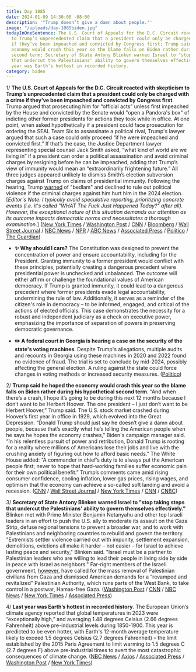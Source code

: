 ```yaml
---
title: Day 1085
date: 2024-01-09 14:30:00 -08:00
description: '"Trump doesn’t give a damn about people."'
image: "/uploads/day-1085biden.jpg"
todayInOneSentence: The U.S. Court of Appeals for the D.C. Circuit reacted with skepticism
  to Trump’s unprecedented claim that a president could only be charged with a crime
  if they’ve been impeached and convicted by Congress first; Trump said he hoped the
  economy would crash this year so the blame falls on Biden rather during his hypothetical
  second term; Secretary of State Antony Blinken warned Israel to "stop taking steps
  that undercut the Palestinians' ability to govern themselves effectively"; and last
  year was Earth’s hottest in recorded history.
category: biden
---
```


1/ **The U.S. Court of Appeals for the D.C. Circuit reacted with skepticism to Trump’s unprecedented claim that a president could only be charged with a crime if they’ve been impeached and convicted by Congress first**. Trump argued that prosecuting him for “official acts” unless first impeached by the House and convicted by the Senate would "open a Pandora's box" of indicting other former presidents for actions they took while in office. At one point, when asked hypothetically if a president could face prosecution for ordering the SEAL Team Six to assassinate a political rival, Trump's lawyer argued that such a case could only proceed “if he were impeached and convicted first.” If that’s the case, the Justice Department lawyer representing special counsel Jack Smith asked, “what kind of world are we living in” if a president can order a political assassination and avoid criminal charges by resigning before he can be impeached, adding that Trump’s view of immunity would mean an “extraordinarily frightening future.” All three judges appeared unlikely to dismiss Smith’s election subversion charges against Trump on claims of presidential immunity. Following the hearing, Trump [warned](https://www.washingtonpost.com/national-security/2024/01/09/trump-comments-violence-bedlam/) of "bedlam" and declined to rule out political violence if the criminal charges against him hurt him in the 2024 election. \[*Editor's Note: I typically avoid speculative reporting, prioritizing concrete events (i.e. it's called "WHAT The Fuck Just Happened Today?" after all). However, the exceptional nature of this situation demands our attention as its outcome impacts democratic norms and necessitates a thorough examination.*\] ([New York Times](https://www.nytimes.com/live/2024/01/09/us/trump-immunity-hearing) / [Washington Post](https://www.washingtonpost.com/dc-md-va/2024/01/09/trump-immunity-case-court-arguments-jan-6/) / [CNN](https://www.cnn.com/politics/live-news/trump-court-hearing-immunity-01-09-24/index.html) / [Bloomberg](https://www.bloomberg.com/news/articles/2024-01-09/trump-lawyers-argue-election-prosecution-opens-pandora-s-box?srnd=premium&sref=MIBMEEoj) / [Wall Street Journal](https://www.wsj.com/us-news/law/donald-trumps-immunity-appeal-opens-new-campaign-front-69d7f8f2?mod=hp_lead_pos1) / [NBC News](https://www.nbcnews.com/politics/donald-trump/appeals-court-weighs-trumps-immunity-claim-election-interference-case-rcna132281) / [NPR](https://www.npr.org/2024/01/09/1222887973/trump-immunity-from-prosecution) / [ABC News](https://abcnews.go.com/US/live-updates/trump-immunity-hearing/?id=106211454) / [Associated Press](https://apnews.com/article/trump-jan-6-special-counsel-immunity-appeal-64eec975e6a602949eb4b90315239318) / [Politico](https://www.politico.com/news/2024/01/09/trumps-immunity-claim-gets-frosty-reception-at-appeals-court-00134512) / [The Guardian](https://www.theguardian.com/us-news/live/2024/jan/09/trump-immunity-hearing-jan-6-case-dc-politics-latest-updates))

* **✨ Why should I care?** The Constitution was designed to prevent the concentration of power and ensure accountability, including for the President. Granting immunity to a former president would conflict with these principles, potentially creating a dangerous precedent where presidential power is unchecked and unbalanced. The outcome will either affirm or challenge the foundational values of American democracy. If Trump is granted immunity, it could lead to a dangerous precedent where former presidents evade legal accountability, undermining the rule of law. Additionally, it serves as a reminder of the citizen's role in democracy – to be informed, engaged, and critical of the actions of elected officials. This case demonstrates the necessity for a robust and independent judiciary as a check on executive power, emphasizing the importance of separation of powers in preserving democratic governance.

* **✏️ A federal court in Georgia is hearing a case on the security of the state's voting machines**. Despite Trump's allegations, multiple audits and recounts in Georgia using these machines in 2020 and 2022 found no evidence of fraud. The trial is set to conclude by mid-2024, possibly affecting the general election. A ruling against the state could force changes in voting methods or increased security measures. ([Politico](https://www.politico.com/news/2024/01/09/georgia-court-voting-machines-trump-election-fraud-00134420))

2/ **Trump said he hoped the economy would crash this year so the blame falls on Biden rather during his hypothetical second term**. “And when there’s a crash, I hope it’s going to be during this next 12 months because I don’t want to be Herbert Hoover. The one president – I just don’t want to be Herbert Hoover,” Trump said. The U.S. stock market crashed during Hoover’s first year in office in 1929, which evolved into the Great Depression. “Donald Trump should just say he doesn’t give a damn about people, because that’s exactly what he’s telling the American people when he says he hopes the economy crashes,” Biden's campaign manager said. “In his relentless pursuit of power and retribution, Donald Trump is rooting for a reality where millions of Americans lose their jobs and live with the crushing anxiety of figuring out how to afford basic needs.” The White House added: “A commander in chief’s duty is to always put the American people first; never to hope that hard-working families suffer economic pain for their own political benefit.” Trump’s comments came amid rising consumer confidence, cooling inflation, lower gas prices, rising wages, and optimism that the economy can achieve a so-called soft landing and avoid a recession. ([CNN](https://www.cnn.com/2024/01/09/politics/biden-pounces-on-trumps-prediction-of-an-economic-crash/index.html) / [Wall Street Journal](https://www.wsj.com/politics/elections/trump-hopes-economic-crash-comes-on-bidens-watch-134105a4) / [New York Times](https://www.nytimes.com/2024/01/09/us/politics/trump-economy-biden.html) / [CNN](https://www.cnn.com/2024/01/08/politics/trump-economy-crash/index.html) / [CNBC](https://www.cnbc.com/2024/01/09/biden-slams-trump-for-hoping-the-economy-crashes-in-2024.html))

3/ **Secretary of State Antony Blinken warned Israel to "stop taking steps that undercut the Palestinians' ability to govern themselves effectively."** Blinken met with Prime Minister Benjamin Netanyahu and other top Israeli leaders in an effort to push the U.S. ally to moderate its assault on the Gaza Strip, defuse regional tensions to prevent a broader war, and to work with Palestinians and neighboring countries to rebuild and govern the territory. "Extremists settler violence carried out with impunity, settlement expansion, demolitions, evictions all make it harder – not easier – for Israel to achieve lasting peace and security," Blinken said. "Israel must be a partner to Palestinian leaders who are willing to lead their people in living side by side in peace with Israel as neighbors." Far-right members of the Israeli government, [however](https://www.washingtonpost.com/world/2024/01/09/israel-gaza-hamas-blinken/), have called for the mass removal of Palestinian civilians from Gaza and dismissed American demands for a “revamped and revitalized” Palestinian Authority, which runs parts of the West Bank, to take control in a postwar, Hamas-free Gaza. ([Washington Post](https://www.washingtonpost.com/world/2024/01/09/israel-hamas-war-news-gaza-palestine-updates/) / [CNN](https://www.cnn.com/middleeast/live-news/israel-hamas-war-gaza-news-01-09-24/index.html) / [NBC News](https://www.nbcnews.com/news/world/live-blog/israel-hamas-war-live-updates-rcna132987) / [New York Times](https://www.nytimes.com/live/2024/01/09/world/israel-hamas-war-gaza-news) / [Associated Press](https://apnews.com/article/israel-hamas-war-news-01-09-2024-017066376ac06026622ee0b83dc2b65e))

4/ **Last year was Earth’s hottest in recorded history**. The European Union’s climate agency reported that global temperatures in 2023 were “exceptionally high,” and averaging 1.48 degrees Celsius (2.66 degrees Fahrenheit) above pre-industrial levels during 1850-1900. This year is predicted to be even hotter, with Earth's 12-month average temperature likely to exceed 1.5 degrees Celsius (2.7 degrees Fahrenheit) – the limit established by the 2015 Paris Agreement to limit warming to 1.5 degrees C (2.7 degrees F) above pre-industrial times to avert the most catastrophic consequences of climate change. ([NBC News](https://www.nbcnews.com/science/science-news/earth-just-hottest-year-ever-recorded-far-rcna133018) / [Axios](https://www.axios.com/2024/01/09/earth-2023-hottest-year-neared-paris-target) / [Associated Press](https://apnews.com/article/climate-change-warming-heating-earth-europe-copernicus-60eb12d11b7e5f694848673bb58512d3) / [Washington Post](https://www.washingtonpost.com/climate-environment/2024/01/09/record-hot-year-2023-global-temperatures/) / [New York Times](https://www.nytimes.com/2024/01/09/climate/2023-warmest-year-record.html))
